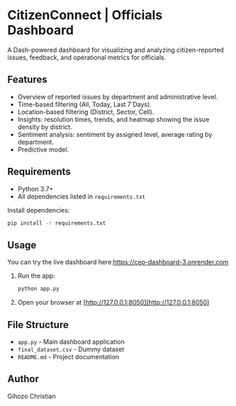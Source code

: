 # CitizenConnect | Officials Dashboard

A Dash-powered dashboard for visualizing and analyzing citizen-reported issues, feedback, and operational metrics for officials.

## Features

- Overview of reported issues by department and administrative level.
- Time-based filtering (All, Today, Last 7 Days).
- Location-based filtering (District, Sector, Cell).
- Insights: resolution times, trends, and heatmap showing the issue density by district.
- Sentiment analysis: sentiment by assigned level, average rating by department.
- Predictive model.

## Requirements

- Python 3.7+
- All dependencies listed in `requirements.txt`

Install dependencies:
```bash
pip install -r requirements.txt
```

## Usage

You can try the live dashboard here:https://cep-dashboard-3.onrender.com

1. Run the app:
    ```bash
    python app.py
    ```
2. Open your browser at [http://127.0.0.1:8050](http://127.0.0.1:8050)

## File Structure

- `app.py` - Main dashboard application
- `final_dataset.csv` - Dummy dataset
- `README.md` - Project documentation

## Author

Gihozo Christian